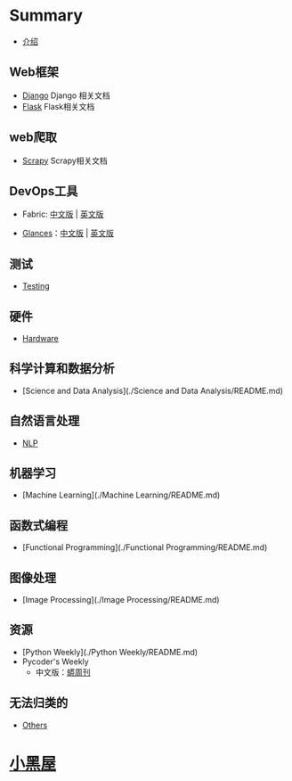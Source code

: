 # Summary

* [介绍](README.md)

## Web框架
- [Django](./Django/README.md) Django 相关文档
- [Flask](./Flask/README.md) Flask相关文档

## web爬取
- [Scrapy](./Scrapy/README.md) Scrapy相关文档

## DevOps工具
- Fabric: [中文版](http://fabric-chs.readthedocs.org/zh_CN/chs/) | [英文版](http://docs.fabfile.org/en/1.11/index.html)

- [Glances](https://github.com/nicolargo/glances)：[中文版](http://glances-zh.readthedocs.io/en/latest/) | [英文版](https://glances.readthedocs.io/en/latest/)

## 测试
- [Testing](./Testing/README.md)

## 硬件
- [Hardware](./Hardware/README.md)

## 科学计算和数据分析
- [Science and Data Analysis](./Science and Data Analysis/README.md)

## 自然语言处理
- [NLP](./NLP/README.md)

## 机器学习
- [Machine Learning](./Machine Learning/README.md)

## 函数式编程
- [Functional Programming](./Functional Programming/README.md)

## 图像处理
- [Image Processing](./Image Processing/README.md)

## 资源
- [Python Weekly](./Python Weekly/README.md)
- Pycoder's Weekly    
	* 中文版：[蟒周刊](http://weekly.pychina.org/)

## 无法归类的
- [Others](./Others/README.md)

# [小黑屋](./raw/README.md)